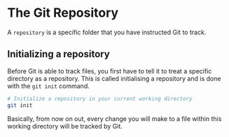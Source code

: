 # The Git Repository

A `repository` is a specific folder that you have instructed Git to track.

## Initializing a repository

Before Git is able to track files, you first have to tell it to treat a specific directory as a repository. This is called initialising a repository and is done with the `git init` command.

```bash
# Initialize a repository in your current working directory
git init
```

Basically, from now on out, every change you will make to a file within this working directory will be tracked by Git.